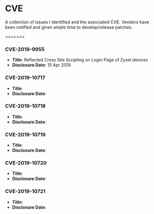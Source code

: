# CVE

A collection of issues I identified and the associated CVE.  Vendors have been notified and given ample time to develop/release patches.

=======
### CVE-2019-9955
- **Title**: Reflected Cross Site Scripting on Login Page of Zyxel devices
- **Disclosure Date**: 15 Apr 2019

### CVE-2019-10717
- **Title**:
- **Disclosure Date**:

### CVE-2019-10718
- **Title**:
- **Disclosure Date**:

### CVE-2019-10719
- **Title**:
- **Disclosure Date**:

### CVE-2019-10720
- **Title**:
- **Disclosure Date**:

### CVE-2019-10721
- **Title**:
- **Disclosure Date**:
